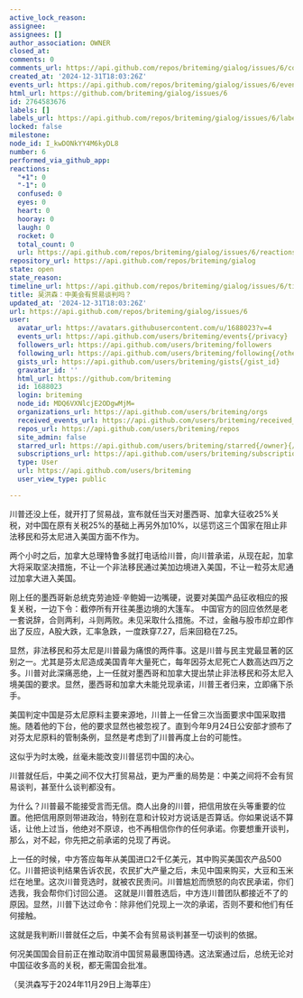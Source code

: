 ```yaml
---
active_lock_reason: 
assignee: 
assignees: []
author_association: OWNER
closed_at: 
comments: 0
comments_url: https://api.github.com/repos/briteming/gialog/issues/6/comments
created_at: '2024-12-31T18:03:26Z'
events_url: https://api.github.com/repos/briteming/gialog/issues/6/events
html_url: https://github.com/briteming/gialog/issues/6
id: 2764583676
labels: []
labels_url: https://api.github.com/repos/briteming/gialog/issues/6/labels{/name}
locked: false
milestone: 
node_id: I_kwDONkYY4M6kyDL8
number: 6
performed_via_github_app: 
reactions:
  "+1": 0
  "-1": 0
  confused: 0
  eyes: 0
  heart: 0
  hooray: 0
  laugh: 0
  rocket: 0
  total_count: 0
  url: https://api.github.com/repos/briteming/gialog/issues/6/reactions
repository_url: https://api.github.com/repos/briteming/gialog
state: open
state_reason: 
timeline_url: https://api.github.com/repos/briteming/gialog/issues/6/timeline
title: 吴洪森：中美会有贸易谈判吗？
updated_at: '2024-12-31T18:03:26Z'
url: https://api.github.com/repos/briteming/gialog/issues/6
user:
  avatar_url: https://avatars.githubusercontent.com/u/1688023?v=4
  events_url: https://api.github.com/users/briteming/events{/privacy}
  followers_url: https://api.github.com/users/briteming/followers
  following_url: https://api.github.com/users/briteming/following{/other_user}
  gists_url: https://api.github.com/users/briteming/gists{/gist_id}
  gravatar_id: ''
  html_url: https://github.com/briteming
  id: 1688023
  login: briteming
  node_id: MDQ6VXNlcjE2ODgwMjM=
  organizations_url: https://api.github.com/users/briteming/orgs
  received_events_url: https://api.github.com/users/briteming/received_events
  repos_url: https://api.github.com/users/briteming/repos
  site_admin: false
  starred_url: https://api.github.com/users/briteming/starred{/owner}{/repo}
  subscriptions_url: https://api.github.com/users/briteming/subscriptions
  type: User
  url: https://api.github.com/users/briteming
  user_view_type: public

---
```

川普还没上任，就开打了贸易战，宣布就任当天对墨西哥、加拿大征收25%关税，对中国在原有关税25%的基础上再另外加10%，以惩罚这三个国家在阻止非法移民和芬太尼进入美国方面不作为。

两个小时之后，加拿大总理特鲁多就打电话给川普，向川普承诺，从现在起，加拿大将采取坚决措施，不让一个非法移民通过美加边境进入美国，不让一粒芬太尼通过加拿大进入美国。

刚上任的墨西哥新总统克劳迪娅·辛鲍姆一边嘴硬，说要对美国产品征收相应的报复关税，一边下令：截停所有开往美墨边境的大篷车。 中国官方的回应依然是老一套说辞，合则两利，斗则两败。未见采取什么措施。不过，金融与股市却立即作出了反应，A股大跌，汇率急跌，一度跌穿7.27，后来回稳在7.25。

显然，非法移民和芬太尼是川普最为痛恨的两件事。这是川普与民主党最显著的区别之一。尤其是芬太尼造成美国青年大量死亡，每年因芬太尼死亡人数高达四万之多。川普对此深痛恶绝，上一任就对墨西哥和加拿大提出禁止非法移民和芬太尼入境美国的要求。显然，墨西哥和加拿大未能兑现承诺，川普王者归来，立即痛下杀手。

美国判定中国是芬太尼原料主要来源地，川普上一任曾三次当面要求中国采取措施。随着他的下台，他的要求显然也被忽视了。直到今年9月24日公安部才颁布了对芬太尼原料的管制条例，显然是考虑到了川普再度上台的可能性。

这似乎为时太晚，丝毫未能改变川普惩罚中国的决心。

川普就任后，中美之间不仅大打贸易战，更为严重的局势是：中美之间将不会有贸易谈判，甚至什么谈判都没有。

为什么？川普最不能接受言而无信。商人出身的川普，把信用放在头等重要的位置。他把信用原则带进政治，特别在意和计较对方说话是否算话。你如果说话不算话，让他上过当，他绝对不原谅，也不再相信你作的任何承诺。你要想重开谈判，那么，对不起，你先把之前承诺的兑现了再说。

上一任的时候，中方答应每年从美国进口2千亿美元，其中购买美国农产品500亿。川普把谈判结果告诉农民，农民扩大产量之后，未见中国来购买，大豆和玉米烂在地里。这次川普竞选时，就被农民责问。川普尴尬而愤怒的向农民承诺，你们选我，我会帮你们讨回公道。 这就是川普胜选后，中方连川普团队都接近不了的原因。显然，川普下达过命令：除非他们兑现上一次的承诺，否则不要和他们有任何接触。

这就是我判断川普就任之后，中美不会有贸易谈判甚至一切谈判的依据。

何况美国国会目前正在推动取消中国贸易最惠国待遇。这法案通过后，总统无论对中国征收多高的关税，都无需国会批准。

（吴洪森写于2024年11月29日上海莘庄）
